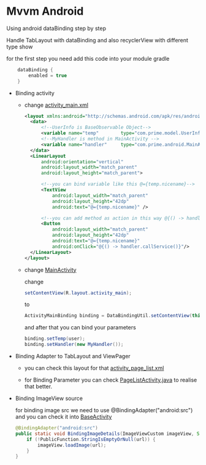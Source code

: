 # Mvvm Android

Using android dataBinding step by step

Handle TabLayout with dataBinding and also recyclerView with different type show

for the first step you need add this code into your module gradle 

```groovy
    dataBinding {
        enabled = true
    }
```
- Binding activity 
   - change [activity_main.xml](https://github.com/alishatergholi/Android-DataBinding/blob/master/app/src/main/res/layout/activity_main.xml)
        ```xml
        <layout xmlns:android="http://schemas.android.com/apk/res/android">
          <data>
              <!--UserInfo is BaseObservable Object-->
              <variable name="temp"        type="com.prime.model.UserInfo"/>
              <!--MyHandler is method in MainActivity -->
              <variable name="handler"     type="com.prime.android.MainActivity.MyHandler"/>
          </data>
          <LinearLayout
              android:orientation="vertical"
              android:layout_width="match_parent"
              android:layout_height="match_parent">

              <!--you can bind variable like this @={temp.nicename}-->  
              <TextView
                  android:layout_width="match_parent"
                  android:layout_height="42dp"
                  android:text="@={temp.nicename}" />

              <!--you can add method as action in this way @{() -> handler.callService()}-->
              <Button
                  android:layout_width="match_parent"
                  android:layout_height="42dp"
                  android:text="@={temp.nicename}"
                  android:onClick="@{() -> handler.callService()}"/>
          </LinearLayout>
      </layout>
        ```
        
   - change [MainActivity](https://github.com/alishatergholi/Android-DataBinding/blob/master/app/src/main/java/com/prime/android/MainActivity.java)
  
        change
        ```java 
       setContentView(R.layout.activity_main);             
        ```          
        to 
        ```java
        ActivityMainBinding binding = DataBindingUtil.setContentView(this, R.layout.activity_main);  
        ```    
        and after that you can bind your parameters
        ```java
        binding.setTemp(user);
        binding.setHandler(new MyHandler());
        ```   
- Binding Adapter to TabLayout and ViewPager
    - you can check this layout for that [activity_page_list.xml](https://github.com/alishatergholi/Android-DataBinding/blob/master/app/src/main/src/main/res/layout/activity_page_list.xml)
    
    - for Binding Parameter you can check [PageListActivity.java](https://github.com/alishatergholi/Android-DataBinding/blob/master/app/src/main/java/com/prime/android/PageListActivity.java) to realise that better.
    
- Binding ImageView source

    for binding image src we need to use @BindingAdapter("android:src") and you can check it into [BaseActivity](https://github.com/alishatergholi/Android-DataBinding/blob/master/app/src/main/java/com/prime/baseClass/BaseActivity.java)

    ```java
    @BindingAdapter("android:src")
    public static void BindingImageDetails(ImageViewCustom imageView, String url) {
        if (!PublicFunction.StringIsEmptyOrNull(url)) {
            imageView.loadImage(url);
        }
    }
    ```



